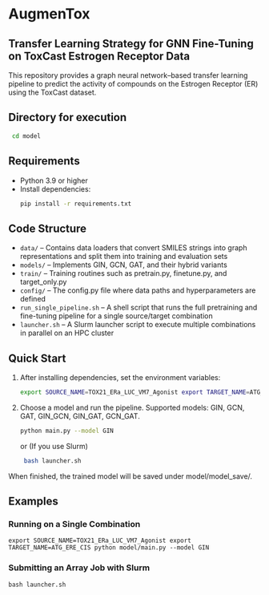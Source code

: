 
# AugmenTox
## Transfer Learning Strategy for GNN Fine-Tuning on ToxCast Estrogen Receptor Data

This repository provides a graph neural network–based transfer learning pipeline to predict the activity of compounds on the Estrogen Receptor (ER) using the ToxCast dataset.

## Directory for execution
 ```bash
  cd model
  ```
## Requirements
- Python 3.9 or higher
- Install dependencies:  
  ```bash
  pip install -r requirements.txt
  ```

## Code Structure
- `data/` – Contains data loaders that convert SMILES strings into graph representations and split them into training and evaluation sets
- `models/` – Implements GIN, GCN, GAT, and their hybrid variants
- `train/` – Training routines such as pretrain.py, finetune.py, and target_only.py
- `config/` – The config.py file where data paths and hyperparameters are defined
- `run_single_pipeline.sh` – A shell script that runs the full pretraining and fine-tuning pipeline for a single source/target combination
- `launcher.sh` – A Slurm launcher script to execute multiple combinations in parallel on an HPC cluster

## Quick Start

1. After installing dependencies, set the environment variables:
    ```bash
   export SOURCE_NAME=TOX21_ERa_LUC_VM7_Agonist export TARGET_NAME=ATG_ERE_CIS
    ```

2. Choose a model and run the pipeline. Supported models: GIN, GCN, GAT, GIN_GCN, GIN_GAT, GCN_GAT.
    ```bash
   python main.py --model GIN
    ```
    or (If you use Slurm)
   ```bash
    bash launcher.sh
   ```


When finished, the trained model will be saved under model/model_save/.

## Examples

### Running on a Single Combination
    export SOURCE_NAME=TOX21_ERa_LUC_VM7_Agonist export TARGET_NAME=ATG_ERE_CIS python model/main.py --model GIN



### Submitting an Array Job with Slurm
    bash launcher.sh

